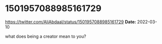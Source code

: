# 1501957088985161729
https://twitter.com/AliAbdaal/status/1501957088985161729
**Date:** 2022-03-10

what does being a creator mean to you?
